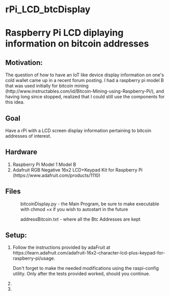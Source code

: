 # rPi_LCD_btcDisplay
<h1>Raspberry Pi LCD diplaying information on bitcoin addresses </h1>

<h2>Motivation:</h2>  
The question of how to have an IoT like device display information on one's cold wallet came up in a recent forum posting.  I had a raspberry pi model B that was used initially for bitcoin mining (http://www.instructables.com/id/Bitcoin-Mining-using-Raspberry-Pi/), and having long since stopped, realized that I could still use the components for this idea.

<h2>Goal</h2>
Have a rPi with a LCD screen display information pertaining to bitcoin addresses of interest.


<h2>Hardware</h2>
<ol>
  <li> Raspberry Pi Model 1 Model B </li>
  <li> Adafruit RGB Negative 16x2 LCD+Keypad Kit for Raspberry Pi (https://www.adafruit.com/products/1110) </li>
</ol>

<h2>Files</h2>
<ol>
  <ul>bitcoinDisplay.py - the Main Program, be sure to make executable with chmod +x if you wish to autostart in the future </ul>
  <ul>addressBitcoin.txt - where all the Btc Addresses are kept </ul>
</ol>

<h2>Setup:</h2>
<ol>
  <li>Follow the instructions provided by adaFruit at https://learn.adafruit.com/adafruit-16x2-character-lcd-plus-keypad-for-raspberry-pi/usage.  <p>Don't forget to make the needed modifications using the raspi-config utility. Only after the tests provided worked, should you continue.</li>
  <li> </li>
  <li> </li>
</ol>
